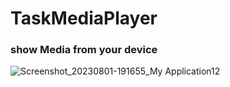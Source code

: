 # TaskMediaPlayer
### show Media from your device 


![Screenshot_20230801-191655_My Application12](https://github.com/programingmehdidehghani/TaskMediaPlayer/assets/74426462/27d39f77-3bc5-4361-9fe8-83a9ca1c66a4)

